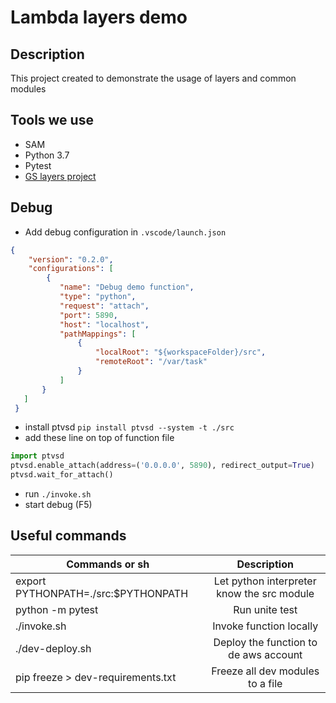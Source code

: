 # Lambda layers demo

## Description
This project created to demonstrate the usage of layers and common modules

## Tools we use
- SAM
- Python 3.7
- Pytest
- [GS layers project](https://bitbucket.org/goldenscent/lambda-layers/src/master/)

## Debug
- Add debug configuration in `.vscode/launch.json`
```json
{
    "version": "0.2.0",
    "configurations": [
        {
           "name": "Debug demo function",
           "type": "python",
           "request": "attach",
           "port": 5890,
           "host": "localhost",
           "pathMappings": [
               {
                   "localRoot": "${workspaceFolder}/src",
                   "remoteRoot": "/var/task"
               }
           ]
       }
   ]
 }
```
- install ptvsd `pip install ptvsd --system -t ./src`
- add these line on top of function file
```python
import ptvsd
ptvsd.enable_attach(address=('0.0.0.0', 5890), redirect_output=True)
ptvsd.wait_for_attach()
```
- run `./invoke.sh`
- start debug (F5)

## Useful commands
| Commands or sh   |      Description      |
|----------|:-------------:|
| export PYTHONPATH=./src:$PYTHONPATH |  Let python interpreter know the src module |
| python -m pytest | Run unite test |
| ./invoke.sh  |    Invoke function locally   |
| ./dev-deploy.sh | Deploy the function to de aws account |
| pip freeze > dev-requirements.txt | Freeze all dev modules to a file|